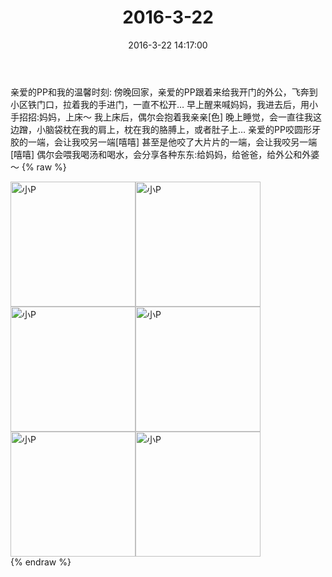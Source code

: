 ﻿---
title: 2016-3-22
date: 2016-3-22 14:17:00
tags:
categories: 妈妈
---
亲爱的PP和我的温馨时刻:
傍晚回家，亲爱的PP跟着来给我开门的外公，飞奔到小区铁门口，拉着我的手进门，一直不松开…
早上醒来喊妈妈，我进去后，用小手招招:妈妈，上床～
我上床后，偶尔会抱着我亲亲[色]
晚上睡觉，会一直往我这边蹭，小脑袋枕在我的肩上，枕在我的胳膊上，或者肚子上…
亲爱的PP咬圆形牙胶的一端，会让我咬另一端[嘻嘻]
甚至是他咬了大片片的一端，会让我咬另一端[嘻嘻]
偶尔会喂我喝汤和喝水，会分享各种东东:给妈妈，给爸爸，给外公和外婆～
{% raw %}
<div style="width:500 px">
<div style="float:left; width:100 px"><img src="/images/微信图片_20171012140801.jpg" width="200" alt="小P"></div>
<div style="float:left; width:100 px"><img src="/images/微信图片_20171012140809.jpg" width="200" alt="小P"></div>
<div style="float:left; width:100 px"><img src="/images/微信图片_20171012140818.jpg" width="200" alt="小P"></div>
<div style="float:left; width:100 px"><img src="/images/微信图片_20171012140825.jpg" width="200" alt="小P"></div>
<div style="float:left; width:100 px"><img src="/images/微信图片_20171012140833.jpg" width="200" alt="小P"></div>
<div style="float:left; width:100 px"><img src="/images/微信图片_20171012140841.jpg" width="200" alt="小P"></div>
<div style="clear:both"></div>
</div>
{% endraw %}